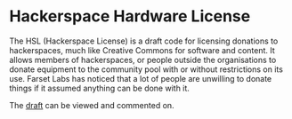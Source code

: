 Hackerspace Hardware License
============================

The HSL (Hackerspace License) is a draft code for licensing donations to 
hackerspaces, much like Creative Commons for software and content. It allows 
members of hackerspaces, or people outside the organisations to donate 
equipment to the community pool with or without restrictions on its use. 
Farset Labs has noticed that a lot of people are unwilling to donate things if 
it assumed anything can be done with it.

The [draft] can be viewed and commented on.


  [draft]: http://fsl.eoghanmurray.co.uk/storage/HSL_hardware_donation_license_DRAFT.pdf
